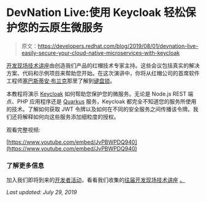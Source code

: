 # DevNation Live:使用 Keycloak 轻松保护您的云原生微服务

> 原文：<https://developers.redhat.com/blog/2019/08/01/devnation-live-easily-secure-your-cloud-native-microservices-with-keycloak>

[开发现场技术讲座](https://developers.redhat.com/devnation/?page=0)由创造我们产品的红帽技术专家主持。这些会议包括真实的解决方案、代码和示例项目来帮助您开始。在这次演讲中，你将从红帽公司的首席软件工程师[塞巴斯蒂安·布兰克](https://developers.redhat.com/videos/youtube/hLQk08YnGsM/)那里了解到[键盘锁](https://www.keycloak.org/)。

本教程将演示 [Keycloak](https://developers.redhat.com/blog/2017/05/25/easily-secure-your-spring-boot-applications-with-keycloak/#more-432287) 如何帮助您保护您的微服务。无论是 Node.js REST 端点、PHP 应用程序还是 [Quarkus](https://developers.redhat.com/blog/2019/03/29/quarkus-why-compile-to-native/) 服务，Keycloak 都完全不知道您的服务所使用的技术。了解如何获取 JWT 令牌以及如何在不同的安全服务之间传播该令牌。我们还将解释如何向这些服务添加细粒度的授权。

观看完整视频:

[https://www.youtube.com/embed/JvPBWPDQ940](https://www.youtube.com/embed/JvPBWPDQ940)

### 了解更多信息

加入我们即将到来的[开发者活动](https://developers.redhat.com/events/)，看看我们收集的[往届开发现场技术讲座](https://developers.redhat.com/devnation/?page=0) [。](https://developers.redhat.com/events/)

*Last updated: July 29, 2019*